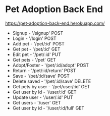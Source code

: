 # Pet Adoption Back End

https://pet-adoption-back-end.herokuapp.com/

- Signup - '/signup' POST
- Login - '/login' POST
- Add pet - '/pet/:id' POST
- Get pet - '/pet/:id' GET
- Edit pet - '/pet/:id' PUT
- Get pets - '/pet' GET
- Adopt/Foster - '/pet/:id/adopt' POST
- Return - '/pet/:id/return' POST
- Save - '/pet/:id/save' POST
- Delete saved - '/pet/:id/save' DELETE
- Get pets by user - '/pet/user/:id' GET
- Get user by Id - '/user/:id' GET
- Update user - '/user/:id' PUT
- Get users - '/user' GET
- Get user by id - '/user/:id/full' GET
